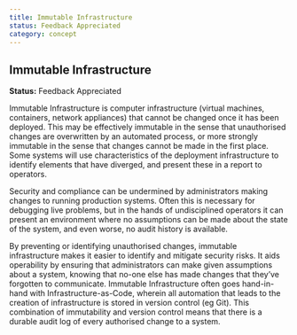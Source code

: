 ```yaml
---
title: Immutable Infrastructure
status: Feedback Appreciated
category: concept
---
```

## Immutable Infrastructure

**Status:** Feedback Appreciated

Immutable Infrastructure is computer infrastructure (virtual machines, containers, network appliances) that cannot be changed once it has been deployed. This may be effectively immutable in the sense that unauthorised changes are overwritten by an automated process, or more strongly immutable in the sense that changes cannot be made in the first place. Some systems will use characteristics of the deployment infrastructure to identify elements that have diverged, and present these in a report to operators.

Security and compliance can be undermined by administrators making changes to running production systems. Often this is necessary for debugging live problems, but in the hands of undisciplined operators it can present an environment where no assumptions can be made about the state of the system, and even worse, no audit history is available. 

By preventing or identifying unauthorised changes, immutable infrastructure makes it easier to identify and mitigate security risks. It aids operability by ensuring that administrators can make given assumptions about a system, knowing that no-one else has made changes that they’ve forgotten to communicate. Immutable Infrastructure often goes hand-in-hand with Infrastructure-as-Code, wherein all automation that leads to the creation of infrastructure is stored in version control (eg Git). This combination of immutability and version control means that there is a durable audit log of every authorised change to a system.

